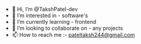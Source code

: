 - 👋 Hi, I’m @TakshPatel-dev
- 👀 I’m interested in - software's 
- 🌱 I’m currently learning - frontend
- 💞️ I’m looking to collaborate on - any projects 
- 📫 How to reach me :- pateltaksh244@gmail.com

<!---
TakshPatel-dev/TakshPatel-dev is a ✨ special ✨ repository because its `README.md` (this file) appears on your GitHub profile.
You can click the Preview link to take a look at your changes.
--->

